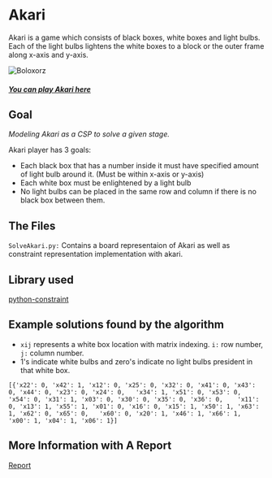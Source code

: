 # Akari
Akari is a game which consists of black boxes, white boxes and light bulbs. Each of the light bulbs lightens the white boxes to a block or the outer frame along x-axis and y-axis.  

![Boloxorz](https://www.researchgate.net/profile/Andrew_Parkes/publication/220174445/figure/fig5/AS:277313137725445@1443128012478/A-completed-Light-Up-Puzzle.png)

##### [You can play Akari here](https://www.puzzle-light-up.com)

## Goal

_Modeling Akari as a CSP to solve a given stage._

Akari player has 3 goals:  
* Each black box that has a number inside it must have specified amount of light bulb around it. (Must be within x-axis or y-axis)  
* Each white box must be enlightened by a light bulb
* No light bulbs can be placed in the same row and column if there is no black box between them.

## The Files

`SolveAkari.py:` Contains a board representaion of Akari as well as constraint representation implementation with akari.


## Library used

[python-constraint](https://pypi.org/project/python-constraint)

## Example solutions found by the algorithm

- `xij` represents a white box location with matrix indexing. `i:` row number, `j:` column number.
- 1's indicate white bulbs and zero's indicate no light bulbs president in that white box.

`[{'x22': 0, 'x42': 1, 'x12': 0, 'x25': 0, 'x32': 0, 'x41': 0, 'x43': 0, 'x44': 0, 'x23': 0, 'x24': 0,  
'x34': 1, 'x51': 0, 'x53': 0, 'x54': 0, 'x31': 1, 'x03': 0, 'x30': 0, 'x35': 0, 'x36': 0,   
'x11': 0, 'x13': 1, 'x55': 1, 'x01': 0, 'x16': 0, 'x15': 1, 'x50': 1, 'x63': 1, 'x62': 0, 'x65': 0,  
 'x60': 0, 'x20': 1, 'x46': 1, 'x66': 1, 'x00': 1, 'x04': 1, 'x06': 1}]`


## More Information with A Report
[Report](ReportAkari.pdf)
